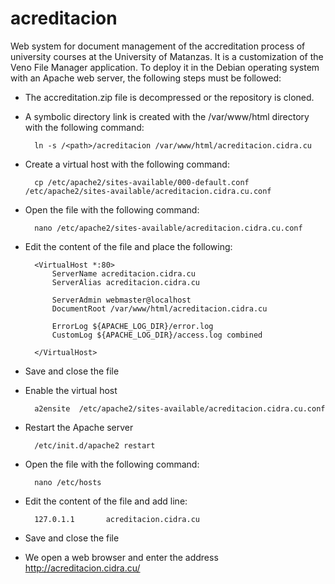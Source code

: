 # acreditacion
Web system for document management of the accreditation process of university courses at the University of Matanzas. It is a customization of the Veno File Manager application. To deploy it in the Debian operating system with an Apache web server, the following steps must be followed:

* The accreditation.zip file is decompressed or the repository is cloned.

* A symbolic directory link is created with the /var/www/html directory with the following command:

		ln -s /<path>/acreditacion /var/www/html/acreditacion.cidra.cu

* Create a virtual host with the following command:

		cp /etc/apache2/sites-available/000-default.conf /etc/apache2/sites-available/acreditacion.cidra.cu.conf 

* Open the file with the following command:

		nano /etc/apache2/sites-available/acreditacion.cidra.cu.conf

* Edit the content of the file and place the following:

		<VirtualHost *:80>
			ServerName acreditacion.cidra.cu
			ServerAlias acreditacion.cidra.cu

			ServerAdmin webmaster@localhost
			DocumentRoot /var/www/html/acreditacion.cidra.cu

			ErrorLog ${APACHE_LOG_DIR}/error.log
			CustomLog ${APACHE_LOG_DIR}/access.log combined

		</VirtualHost>

* Save and close the file

* Enable the virtual host

		a2ensite  /etc/apache2/sites-available/acreditacion.cidra.cu.conf

* Restart the Apache server

		/etc/init.d/apache2 restart

* Open the file with the following command:

		nano /etc/hosts

* Edit the content of the file and add line:

		127.0.1.1       acreditacion.cidra.cu

* Save and close the file

* We open a web browser and enter the address http://acreditacion.cidra.cu/
